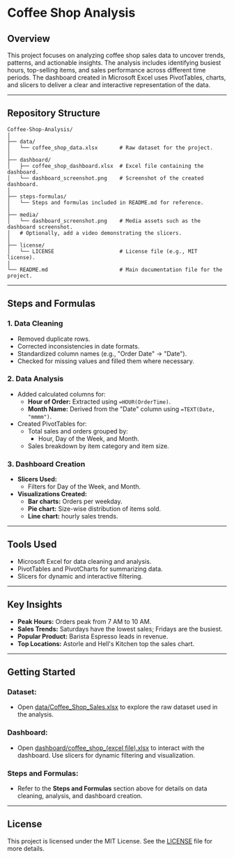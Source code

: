 # Coffee Shop Analysis

## Overview
This project focuses on analyzing coffee shop sales data to uncover trends, patterns, and actionable insights. The analysis includes identifying busiest hours, top-selling items, and sales performance across different time periods. The dashboard created in Microsoft Excel uses PivotTables, charts, and slicers to deliver a clear and interactive representation of the data.

---

## Repository Structure

```plaintext
Coffee-Shop-Analysis/
│
├── data/
│   └── coffee_shop_data.xlsx       # Raw dataset for the project.
│
├── dashboard/
│   ├── coffee_shop_dashboard.xlsx  # Excel file containing the dashboard.
│   └── dashboard_screenshot.png    # Screenshot of the created dashboard.
│
├── steps-formulas/
│   └── Steps and formulas included in README.md for reference.
│
├── media/
│   └── dashboard_screenshot.png    # Media assets such as the dashboard screenshot.
│   # Optionally, add a video demonstrating the slicers.
│
├── license/
│   └── LICENSE                     # License file (e.g., MIT license).
│
└── README.md                       # Main documentation file for the project.

```
---

## Steps and Formulas

### 1. Data Cleaning
- Removed duplicate rows.
- Corrected inconsistencies in date formats.
- Standardized column names (e.g., "Order Date" → "Date").
- Checked for missing values and filled them where necessary.
    

### 2. Data Analysis
- Added calculated columns for:
    - **Hour of Order:** Extracted using `=HOUR(OrderTime)`.
    - **Month Name:** Derived from the "Date" column using `=TEXT(Date, "mmmm")`.
- Created PivotTables for:
    - Total sales and orders grouped by:
        - Hour, Day of the Week, and Month.
    - Sales breakdown by item category and item size.

### 3. Dashboard Creation
- **Slicers Used:**
    - Filters for Day of the Week, and Month.
- **Visualizations Created:**
    - **Bar charts:** Orders per weekday.
    - **Pie chart:** Size-wise distribution of items sold.
    - **Line chart:** hourly sales trends.

---

## Tools Used
- Microsoft Excel for data cleaning and analysis.
- PivotTables and PivotCharts for summarizing data.
- Slicers for dynamic and interactive filtering.

---

## Key Insights
- **Peak Hours:** Orders peak from 7 AM to 10 AM.
- **Sales Trends:** Saturdays have the lowest sales; Fridays are the busiest.
- **Popular Product:** Barista Espresso leads in revenue.
- **Top Locations:** Astorle and Hell's Kitchen top the sales chart.

---

## Getting Started

### Dataset:
- Open [data/Coffee_Shop_Sales.xlsx](./data) to explore the raw dataset used in the analysis.

### Dashboard:
- Open [dashboard/coffee_shop_(excel file).xlsx](./dashboard) to interact with the dashboard. Use slicers for dynamic filtering and visualization.

### Steps and Formulas:
- Refer to the **Steps and Formulas** section above for details on data cleaning, analysis, and dashboard creation.

---

## License
This project is licensed under the MIT License. See the [LICENSE](./LICENSE) file for more details.


